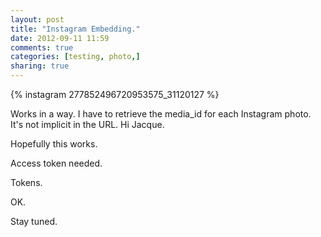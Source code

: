 ```yaml
---
layout: post
title: "Instagram Embedding."
date: 2012-09-11 11:59
comments: true
categories: [testing, photo,]
sharing: true
---
```

{% instagram 277852496720953575_31120127 %} 

Works in a way. I have to retrieve the media_id for each Instagram photo. It's not implicit in the URL. Hi Jacque. 

Hopefully this works.

Access token needed.

Tokens.

OK.

Stay tuned.